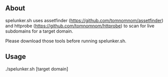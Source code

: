 ## About

spelunker.sh uses assetfinder (https://github.com/tomnomnom/assetfinder) and httprobe (https://github.com/tomnomnom/httprobe) to scan for live subdomains for a target domain.

Please download those tools before running spelunker.sh.

## Usage

./spelunker.sh [target domain]
